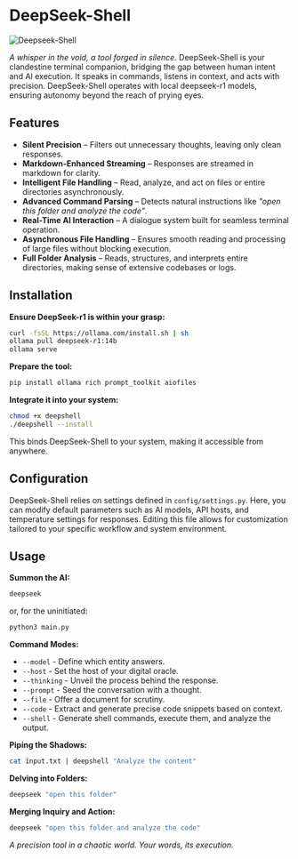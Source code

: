 # DeepSeek-Shell

![Deepseek-Shell](https://github.com/catoni0/deepseek_shell/blob/main/LOGO.png)

_A whisper in the void, a tool forged in silence._ DeepSeek-Shell is your clandestine terminal companion, bridging the gap between human intent and AI execution. It speaks in commands, listens in context, and acts with precision. DeepSeek-Shell operates with local deepseek-r1 models, ensuring autonomy beyond the reach of prying eyes.

## Features

- **Silent Precision** – Filters out unnecessary thoughts, leaving only clean responses.
- **Markdown-Enhanced Streaming** – Responses are streamed in markdown for clarity.
- **Intelligent File Handling** – Read, analyze, and act on files or entire directories asynchronously.
- **Advanced Command Parsing** – Detects natural instructions like _"open this folder and analyze the code"_.
- **Real-Time AI Interaction** – A dialogue system built for seamless terminal operation.
- **Asynchronous File Handling** – Ensures smooth reading and processing of large files without blocking execution.
- **Full Folder Analysis** – Reads, structures, and interprets entire directories, making sense of extensive codebases or logs.

## Installation

**Ensure DeepSeek-r1 is within your grasp:**

```sh
curl -fsSL https://ollama.com/install.sh | sh
ollama pull deepseek-r1:14b
ollama serve
```

**Prepare the tool:**

```sh
pip install ollama rich prompt_toolkit aiofiles 
```

**Integrate it into your system:**

```sh
chmod +x deepshell
./deepshell --install
```

This binds DeepSeek-Shell to your system, making it accessible from anywhere.

## Configuration

DeepSeek-Shell relies on settings defined in `config/settings.py`. Here, you can modify default parameters such as AI models, API hosts, and temperature settings for responses. Editing this file allows for customization tailored to your specific workflow and system environment.

## Usage

**Summon the AI:**

```sh
deepseek
```

or, for the uninitiated:

```sh
python3 main.py
```

**Command Modes:**

- `--model` - Define which entity answers.
- `--host` - Set the host of your digital oracle.
- `--thinking` - Unveil the process behind the response.
- `--prompt` - Seed the conversation with a thought.
- `--file` - Offer a document for scrutiny.
- `--code` - Extract and generate precise code snippets based on context.
- `--shell` - Generate shell commands, execute them, and analyze the output.

**Piping the Shadows:**

```sh
cat input.txt | deepshell "Analyze the content"
```

**Delving into Folders:**

```sh
deepseek "open this folder"
```

**Merging Inquiry and Action:**

```sh
deepseek "open this folder and analyze the code"
```

_A precision tool in a chaotic world. Your words, its execution._
